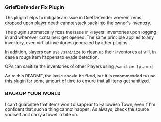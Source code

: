 ### GriefDefender Fix Plugin
Ths plugin helps to mitigate an issue in GriefDefender wherein
items dropped upon player death cannot stack back into the owner's inventory.

The plugin automatically fixes the issue in Players' inventories upon logging in and whenever containers get opened.
The same principle applies to any inventory, even virtual inventories generated by other plugins.

In addition, players can use `/sanitize` to clean up their inventories at will, in case
a rouge item happens to evade detection.

OPs can sanitize the inventories of other Players using `/sanitize [player]`

As of this README, the issue should be fixed, but it is recommended to use this plugin 
for some amount of time to ensure that all items get sanitized.

### BACKUP YOUR WORLD
I can't guarantee that items won't disappear to Halloween Town, even if I'm confident that such a thing cannot happen.
As always, check the source yourself and carry a towel to bite on.